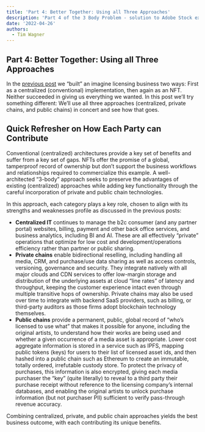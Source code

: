 ```yaml
---
title: 'Part 4: Better Together: Using all Three Approaches'
description: 'Part 4 of the 3 Body Problem - solution to Adobe Stock example'
date: '2022-04-26'
authors:
  - Tim Wagner
---
```

## Part 4: Better Together: Using all Three Approaches

In the [previous post](https://www.vendia.net/blog/nft-it-business-example) we “built” an imagine licensing business two ways: First as a centralized (conventional) implementation, then again as an NFT. Neither succeeded in giving us everything we wanted. In this post we’ll try something different: We’ll use all three approaches (centralized, private chains, and public chains) in concert and see how that goes.

## Quick Refresher on How Each Party can Contribute

Conventional (centralized) architectures provide a key set of benefits and suffer from a key set of gaps. NFTs offer the promise of a global, tamperproof record of ownership but don’t support the business workflows and relationships required to commercialize this example. A well-architected “3-body” approach seeks to preserve the advantages of existing (centralized) approaches while adding key functionality through the careful incorporation of private and public chain technologies.

 In this approach, each category plays a key role, chosen to align with its strengths and weaknesses profile as discussed in the previous posts:

- **Centralized IT** continues to manage the b2c consumer (and any partner portal) websites, billing, payment and other back office services, and business analytics, including BI and AI. These are all effectively “private” operations that optimize for low cost and development/operations efficiency rather than partner or public sharing.
- **Private chains** enable bidirectional reselling, including handling all media, CRM, and purchase/use data sharing as well as access controls, versioning, governance and security. They integrate natively with all major clouds and CDN services to offer low-margin storage and distribution of the underlying assets at cloud “line rates” of latency and throughput, keeping the customer experience intact even through multiple transitive hops of ownership. Private chains may also be used over time to integrate with backend SaaS providers, such as billing, or third-party auditors as those firms adopt blockchain technology themselves.
- **Public chains** provide a permanent, public, global record of “who’s licensed to use what” that makes it possible for anyone, including the original artists, to understand how their works are being used and whether a given occurrence of a media asset is appropriate. 
Lower cost aggregate information is stored in a service such as IPFS, mapping public tokens (keys) for users to their list of licensed asset ids, and then hashed into a public chain such as Ethereum to create an immutable, totally ordered, irrefutable custody store. To protect the privacy of purchases, this information is also encrypted, giving each media purchaser the “key” (quite literally) to reveal to a third party their purchase receipt without reference to the licensing company’s internal databases, and enabling the original artists to unlock purchase information (but not purchaser PII) sufficient to verify pass-through revenue accuracy.

Combining centralized, private, and public chain approaches yields the best business outcome, with each contributing its unique benefits.
